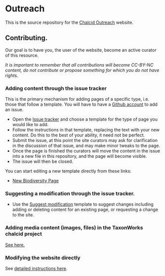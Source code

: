 # Outreach

This is the source repository for the [Chalcid Outreach](http://outreach.chalcid.org) website.  

## Contributing.

Our goal is to have you, the user of the website, become an active curator of this resource.

_It is important to remember that all contributions will become CC-BY-NC content, do not contribute or propose something for which you do not have rights._

### Adding content through the issue tracker

This is the primary mechanism for adding pages of a specific type, i.e. those that follow a template.  You will have to have a [Github account](https://github.com/join) to add an issue.

* Open the [Issue tracker](https://github.com/chalcid/outreach/issues) and choose a template for the type of page you would like to add.
* Follow the instructions in that template, replacing the text with your new content.  Do this to the best of your ability, it need not be perfect. 
* Submit the issue, at this point the site curators may ask for clarification in the discussion of that issue, and may make minor tweaks to the page.
* Once the page is finished the curators will move the content in the issue into a new file in this repository, and the page will become visible.  
* The issue will then be closed.

You can start editing a new template directly from these links:

* [New Biodiversity Page](https://github.com/chalcid/outreach/issues/new?template=new-biodiversity-page.md)

### Suggesting a modification through the issue tracker.

* Use the [Suggest modification](https://github.com/chalcid/outreach/issues/new?template=suggest-modification.md) template to suggest changes including adding or deleting content for an existing page, or requesting a change to the site.

### Adding media content (images, files) in the TaxonWorks chalcid project

[See here.](IMAGES.md)

### Modifying the website directly

See [detailed instructions here](CONTRIBUTING.md).
